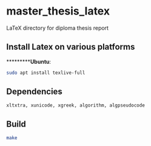 # master_thesis_latex
LaTeX directory for diploma thesis report

## Install Latex on various platforms

***********Ubuntu**:
```bash
sudo apt install texlive-full 
```

## Dependencies

`xltxtra, xunicode, xgreek, algorithm, algpseudocode`

## Build

```bash
make
```
